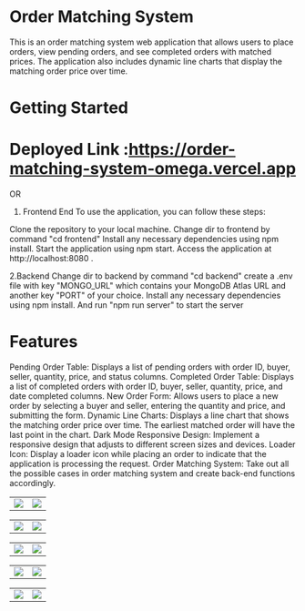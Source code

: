 
 # Order Matching System
This is an order matching system web application that allows users to place orders, view pending orders, and see completed orders with matched prices. The application also includes dynamic line charts that display the matching order price over time.

 # Getting Started

 # Deployed Link :https://order-matching-system-omega.vercel.app
 OR

 1. Frontend End
 To use the application, you can follow these steps:

 Clone the repository to your local machine.
 Change dir to frontend by command "cd frontend"
 Install any necessary dependencies using npm install.
 Start the application using npm start.
 Access the application at http://localhost:8080 .

 2.Backend 
  Change dir to backend by command "cd backend"
  create a .env file with key "MONGO_URL" which contains your MongoDB Atlas URL and another key "PORT" of your choice.
   Install any necessary dependencies using npm install.
   And run "npm run server" to start the server


# Features
Pending Order Table: Displays a list of pending orders with order ID, buyer, seller, quantity, price, and status columns.
Completed Order Table: Displays a list of completed orders with order ID, buyer, seller, quantity, price, and date completed columns.
New Order Form: Allows users to place a new order by selecting a buyer and seller, entering the quantity and price, and submitting the form.
Dynamic Line Charts: Displays a line chart that shows the matching order price over time. The earliest matched order will have the last point in the chart.
Dark Mode 
Responsive Design: Implement a responsive design that adjusts to different screen sizes and devices.
Loader Icon: Display a loader icon while placing an order to indicate that the application is processing the request.
Order Matching System: Take out all the possible cases in order matching system and create back-end functions accordingly.


<table>
  <tr>
    <td valign="top"><img src="https://res.cloudinary.com/dq674z2lp/image/upload/v1682970518/desktop-1_valny0.png"/></td>
    <td valign="top"><img src="https://res.cloudinary.com/dq674z2lp/image/upload/v1682970516/mobile_13_ixhesh.png"/></td>
  </tr>
</table>








<p align="center" width="100%">
<table>
  <tr>
    <td valign="top"><img src="https://res.cloudinary.com/dq674z2lp/image/upload/v1682970518/mobile_10_xkgsec.png"/></td>
    <td valign="top"><img src="https://res.cloudinary.com/dq674z2lp/image/upload/v1682970516/mobile_16_ee5vjk.png"/></td>
  </tr>
</table>
</p>




<table>
  <tr>
    <td valign="top"><img src="https://res.cloudinary.com/dq674z2lp/image/upload/v1682970518/mobile_11_cfx7fa.png"/></td>
    <td valign="top"><img src="https://res.cloudinary.com/dq674z2lp/image/upload/v1682970516/mobile_17_b1xiu0.png"/></td>
  </tr>
</table>



<table>
  <tr>
    <td valign="top"><img src="https://res.cloudinary.com/dq674z2lp/image/upload/v1682970518/mobile_12_wdaki4.png"/></td>
    <td valign="top"><img src="https://res.cloudinary.com/dq674z2lp/image/upload/v1682970516/mobile_18_kp2k31.png"/></td>
  </tr>
</table>


<table>
  <tr>
    <td valign="top"><img src="https://res.cloudinary.com/dq674z2lp/image/upload/v1682970516/mobile_18_kp2k31.png"/></td>
    <td valign="top"><img src="https://res.cloudinary.com/dq674z2lp/image/upload/v1682970516/mobile_15_u9so1h.png"/></td>
  </tr>
</table>



